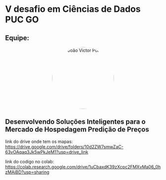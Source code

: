 # V desafio em Ciências de Dados PUC GO

## Equipe:

<div align="center">
  <img src="https://avatars.githubusercontent.com/u/98399932?v=4" alt="João Victor Porto" width="200" style="border-radius: 50%;">
</div>


## Desenvolvendo Soluções Inteligentes para o Mercado de Hospedagem Predição de Preços

link do drive onde tem os mapas: https://drive.google.com/drive/folders/10d2ZW7smwZaC-63vOAqaq3Jk5wPkJeM1?usp=drive_link

link do codigo no colab: https://colab.research.google.com/drive/1uCbaxdK39zXcpc2FMXvMa06_0hzMAiBD?usp=sharing
